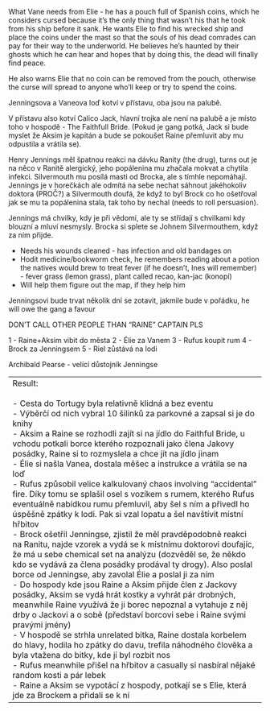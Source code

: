 What Vane needs from Elie - he has a pouch full of Spanish coins, which he considers cursed because it’s the only thing that wasn’t his that he took from his ship before it sank. He wants Elie to find his wrecked ship and place the coins under the mast so that the souls of his dead comrades can pay for their way to the underworld. He believes he’s haunted by their ghosts which he can hear and hopes that by doing this, the dead will finally find peace.

He also warns Elie that no coin can be removed from the pouch, otherwise the curse will spread to anyone who’ll keep or try to spend the coins.

Jenningsova a Vaneova loď kotví v přístavu, oba jsou na palubě.

V přístavu also kotví Calico Jack, hlavní trojka ale není na palubě a je místo toho v hospodě - The Faithfull Bride. (Pokud je gang potká, Jack si bude myslet že Aksim je kapitán a bude se pokoušet Raine přemluvit aby mu odpustila a vrátila se).

Henry Jennings měl špatnou reakci na dávku Ranity (the drug), turns out je na něco v Ranitě alergický, jeho popálenina mu zhačala mokvat a chytila infekci. Silvermouth mu posílá masti od Brocka, ale s tímhle nepomáhají. Jennings je v horečkách ale odmítá na sebe nechat sáhnout jakéhokoliv doktora (PROČ?) a Silvermouth doufá, že když to byl Brock co ho ošetřoval jak se mu ta popálenina stala, tak toho by nechal (needs to roll persuasion).

Jennings má chvilky, kdy je při vědomí, ale ty se střídají s chvilkami kdy blouzní a mluví nesmysly. Brocka si splete se Johnem Silvermouthem, když za ním přijde.

- Needs his wounds cleaned - has infection and old bandages on
- Hodit medicine/bookworm check, he remembers reading about a potion the natives would brew to treat fever (if he doesn’t, Ines will remember) - fever grass (lemon grass), plant called recao, kan-jac (konopí)
- Will help them figure out the map, if they help him

Jenningsovi bude trvat několik dní se zotavit, jakmile bude v pořádku, he will owe the gang a favour

DON’T CALL OTHER PEOPLE THAN “RAINE” CAPTAIN PLS

1 - Raine+Aksim vibit do města
2 - Élie za Vanem
3 - Rufus koupit rum
4 - Brock za Jenningsem
5 - Riel zůstává na lodi

Archibald Pearse - velící důstojník Jenningse

|                                                                                                                                                                                                                                                                                                                                                                                                                                                                                                                                                                                                                                                                                                                                                                                                                                                                                                                                                                                                                                                                                                                                                                                                                                                                                                                                                                                                                                                                                                                                                                                                                                                                             |
| --------------------------------------------------------------------------------------------------------------------------------------------------------------------------------------------------------------------------------------------------------------------------------------------------------------------------------------------------------------------------------------------------------------------------------------------------------------------------------------------------------------------------------------------------------------------------------------------------------------------------------------------------------------------------------------------------------------------------------------------------------------------------------------------------------------------------------------------------------------------------------------------------------------------------------------------------------------------------------------------------------------------------------------------------------------------------------------------------------------------------------------------------------------------------------------------------------------------------------------------------------------------------------------------------------------------------------------------------------------------------------------------------------------------------------------------------------------------------------------------------------------------------------------------------------------------------------------------------------------------------------------------------------------------------- |
| Result:<br><br>- Cesta do Tortugy byla relativně klidná a bez eventu  <br>- Výběrčí od nich vybral 10 šilinků za parkovné a zapsal si je do knihy<br>- Aksim a Raine se rozhodli zajít si na jídlo do Faithful Bride, u vchodu potkali borce kterého rozpoznali jako člena Jakovy posádky, Raine si to rozmyslela a chce jít na jídlo jinam  <br>- Élie si našla Vanea, dostala měšec a instrukce a vrátila se na loď<br>- Rufus způsobil velice kalkulovaný chaos involving “accidental” fire. Díky tomu se splašil osel s vozíkem s rumem, kterého Rufus eventuálně nabídkou rumu přemluvil, aby šel s ním a přivedl ho úspěšně zpátky k lodi. Pak si vzal lopatu a šel navštívit místní hřbitov<br>- Brock ošetřil Jenningse, zjistil že měl pravděpodobně reakci na Ranitu, najde vzorek a vydá se k místnímu doktorovi doufajíc, že má u sebe chemical set na analýzu (dozvěděl se, že někdo kdo se vydává za člena posádky prodával ty drogy). Also poslal borce od Jenningse, aby zavolal Élie a poslal ji za ním <br>- Do hospody kde jsou Raine a Aksim přijde člen z Jackovy posádky, Aksim se vydá hrát kostky a vyhrát pár drobných, meanwhile Raine využívá že ji borec nepoznal a vytahuje z něj drby o Jackovi a o sobě (představí borcovi sebe i Raine svými pravými jmény)<br>- V hospodě se strhla unrelated bitka, Raine dostala korbelem do hlavy, hodila ho zpátky do davu, trefila náhodného člověka a byla vtažena do bitky, kde jí byl rozbit nos<br>- Rufus meanwhile přišel na hřbitov a casually si nasbíral nějaké random kosti a pár lebek<br>- Raine a Aksim se vypotácí z hospody, potkají se s Elie, která jde za Brockem a přidali se k ní |